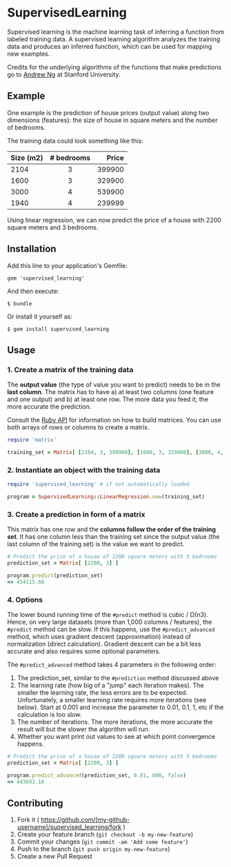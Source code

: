 # SupervisedLearning

Supervised learning is the machine learning task of inferring a function from labeled training data. A supervised learning algorithm analyzes the training data and produces an inferred function, which can be used for mapping new examples.

Credits for the underlying algorithms of the functions that make predictions go to [Andrew Ng](http://cs.stanford.edu/people/ang/) at Stanford University.

## Example

One example is the prediction of house prices (output value) along two dimensions (features): the size of house in square meters and the number of bedrooms.

The training data could look something like this:

| Size (m2)     | # bedrooms    | Price  |
| ------------- |:-------------:| ------:|
| 2104          | 3             | 399900 |
| 1600          | 3             | 329900 |
| 3000          | 4             | 539900 |
| 1940          | 4             | 239999 |

Using linear regression, we can now predict the price of a house with 2200 square meters and 3 bedrooms.

## Installation

Add this line to your application's Gemfile:

    gem 'supervised_learning'

And then execute:

    $ bundle

Or install it yourself as:

    $ gem install supervised_learning

## Usage

### 1. Create a matrix of the training data

The **output value** (the type of value you want to predict) needs to be in the **last column**. The matrix has to have a) at least two columns (one feature and one output) and b) at least one row. The more data you feed it, the more accurate the prediction.

Consult the [Ruby API](http://www.ruby-doc.org/stdlib-2.1.2/libdoc/matrix/rdoc/Matrix.html) for information on how to build matrices. You can use both arrays of rows or columns to create a matrix.

```ruby
require 'matrix'

training_set = Matrix[ [2104, 3, 399900], [1600, 3, 329900], [3000, 4, 539900], [1940, 4, 239999] ]
```

### 2. Instantiate an object with the training data

```ruby
require 'supervised_learning' # if not automatically loaded

program = SupervisedLearning::LinearRegression.new(training_set)
```

### 3. Create a prediction in form of a matrix

This matrix has one row and the **columns follow the order of the training set**. It has one column less than the training set since the output value (the last column of the training set) is the value we want to predict.

```ruby
# Predict the price of a house of 2200 square meters with 3 bedrooms
prediction_set = Matrix[ [2200, 3] ]

program.predict(prediction_set)
=> 454115.66
```

### 4. Options

The lower bound running time of the `#predict` method is cubic / Ω(n3). Hence, on very large datasets (more than 1,000 columns / features), the `#predict` method can be slow. If this happens, use the `#predict_advanced` method, which uses gradient descent (approximation) instead of normalization (direct calculation). Gradient descent can be a bit less accurate and also requires some optional parameters.

The `#predict_advanced` method takes 4 parameters in the following order:

1. The prediction_set, similar to the `#prediction` method discussed above
2. The learning rate (how big of a "jump" each iteration makes). The smaller the learning rate, the less errors are to be expected. Unfortunately, a smaller learning rate requires more iterations (see below). Start at 0.001 and increase the parameter to 0.01, 0.1, 1, etc if the calculation is too slow.
3. The number of iterations. The more iterations, the more accurate the result will but the slower the algorithm will run.
4. Whether you want print out values to see at which point convergence happens.

```ruby
# Predict the price of a house of 2200 square meters with 3 bedrooms
prediction_set = Matrix[ [2200, 3] ]

program.predict_advanced(prediction_set, 0.01, 600, false)
=> 443693.16
```

## Contributing

1. Fork it ( https://github.com/[my-github-username]/supervised_learning/fork )
2. Create your feature branch (`git checkout -b my-new-feature`)
3. Commit your changes (`git commit -am 'Add some feature'`)
4. Push to the branch (`git push origin my-new-feature`)
5. Create a new Pull Request
